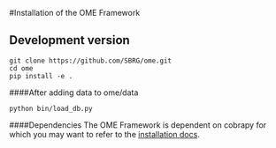 #Installation of the OME Framework

## Development version

```
git clone https://github.com/SBRG/ome.git
cd ome
pip install -e .
```

####After adding data to ome/data
```
python bin/load_db.py
```

####Dependencies
The OME Framework is dependent on cobrapy for which you may want to refer to the [installation docs](https://github.com/opencobra/cobrapy/blob/master/INSTALL.md).
